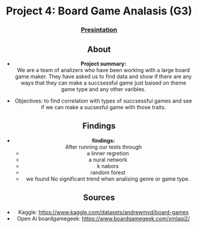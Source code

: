 <a id="readme-top"></a>
<div align='center'>
<h1 align=<'center'>Project 4: Board Game Analasis (G3)</h1>
<h3 align=<'center'><a href="https://www.canva.com/design/DAGQVVU7OnI/8cAWW35ve_iYiHY9O-c-tg/edit?utm_content=DAGQVVU7OnI&utm_campaign=designshare&utm_medium=link2&utm_source=sharebutton">Presintation</a></h3>

## About
* <b>Project summary:</b><br>
    We are a team of analizers who have been working with a large board game maker. They have asked us to find data and show if there are any ways that they can make a succsessful game just baised on theme game type and any other varibles.
- Objectives: to find correlation with types of succsessful games and see if we can make a sucsesful game with those traits.

## Findings
* <b>findings:</b><br>
    After running our tests through
    - a linner regretion
    - a nural network
    - k nabors
    - random forest
    - we found No significant trend when analising genre or game type.



## Sources
- Kaggle: https://www.kaggle.com/datasets/andrewmvd/board-games
- Open Ai boardgamegeek: https://www.boardgamegeek.com/xmlapi2/
